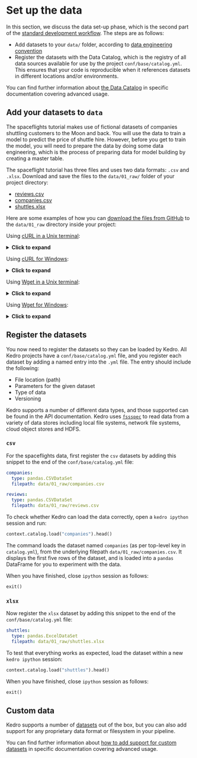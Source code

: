 # Set up the data

In this section, we discuss the data set-up phase, which is the second part of the [standard development workflow](./01_spaceflights_tutorial.md#kedro-project-development-workflow). The steps are as follows:

* Add datasets to your `data/` folder, according to [data engineering convention](../12_faq/01_faq.md#what-is-data-engineering-convention)
* Register the datasets with the Data Catalog, which is the registry of all data sources available for use by the project `conf/base/catalog.yml`. This ensures that your code is reproducible when it references datasets in different locations and/or environments.

You can find further information about [the Data Catalog](../05_data/01_data_catalog.md) in specific documentation covering advanced usage.


## Add your datasets to `data`

The spaceflights tutorial makes use of fictional datasets of companies shuttling customers to the Moon and back. You will use the data to train a model to predict the price of shuttle hire. However, before you get to train the model, you will need to prepare the data by doing some data engineering, which is the process of preparing data for model building by creating a master table.

The spaceflight tutorial has three files and uses two data formats: `.csv` and `.xlsx`. Download and save the files to the `data/01_raw/` folder of your project directory:

* [reviews.csv](https://quantumblacklabs.github.io/kedro/reviews.csv)
* [companies.csv](https://quantumblacklabs.github.io/kedro/companies.csv)
* [shuttles.xlsx](https://quantumblacklabs.github.io/kedro/shuttles.xlsx)

Here are some examples of how you can [download the files from GitHub](https://www.quora.com/How-do-I-download-something-from-GitHub) to the `data/01_raw` directory inside your project:

Using [cURL in a Unix terminal](https://curl.haxx.se/download.html):

<details>
<summary><b>Click to expand</b></summary>

```bash
# reviews
curl -o data/01_raw/reviews.csv https://raw.githubusercontent.com/quantumblacklabs/kedro-examples/master/kedro-tutorial/data/01_raw/reviews.csv
# companies
curl -o data/01_raw/companies.csv https://raw.githubusercontent.com/quantumblacklabs/kedro-examples/master/kedro-tutorial/data/01_raw/companies.csv
# shuttles
curl -o data/01_raw/shuttles.xlsx https://raw.githubusercontent.com/quantumblacklabs/kedro-examples/master/kedro-tutorial/data/01_raw/shuttles.xlsx
```
</details>

Using [cURL for Windows](https://curl.haxx.se/windows/):

<details>
<summary><b>Click to expand</b></summary>

```bat
curl -o data\01_raw\reviews.csv https://raw.githubusercontent.com/quantumblacklabs/kedro-examples/master/kedro-tutorial/data/01_raw/reviews.csv
curl -o data\01_raw\companies.csv https://raw.githubusercontent.com/quantumblacklabs/kedro-examples/master/kedro-tutorial/data/01_raw/companies.csv
curl -o data\01_raw\shuttles.xlsx https://raw.githubusercontent.com/quantumblacklabs/kedro-examples/master/kedro-tutorial/data/01_raw/shuttles.xlsx
```
</details>

Using [Wget in a Unix terminal](https://www.gnu.org/software/wget/):

<details>
<summary><b>Click to expand</b></summary>

```bash
# reviews
wget -O data/01_raw/reviews.csv https://raw.githubusercontent.com/quantumblacklabs/kedro-examples/master/kedro-tutorial/data/01_raw/reviews.csv
# companies
wget -O data/01_raw/companies.csv https://raw.githubusercontent.com/quantumblacklabs/kedro-examples/master/kedro-tutorial/data/01_raw/companies.csv
# shuttles
wget -O data/01_raw/shuttles.xlsx https://raw.githubusercontent.com/quantumblacklabs/kedro-examples/master/kedro-tutorial/data/01_raw/shuttles.xlsx
```
</details>

Using [Wget for Windows](https://eternallybored.org/misc/wget/):

<details>
<summary><b>Click to expand</b></summary>

```bat
wget -O data\01_raw\reviews.csv https://raw.githubusercontent.com/quantumblacklabs/kedro-examples/master/kedro-tutorial/data/01_raw/reviews.csv
wget -O data\01_raw\companies.csv https://raw.githubusercontent.com/quantumblacklabs/kedro-examples/master/kedro-tutorial/data/01_raw/companies.csv
wget -O data\01_raw\shuttles.xlsx https://raw.githubusercontent.com/quantumblacklabs/kedro-examples/master/kedro-tutorial/data/01_raw/shuttles.xlsx
```
</details>

## Register the datasets

You now need to register the datasets so they can be loaded by Kedro. All Kedro projects have a `conf/base/catalog.yml` file, and you register each dataset by adding a named entry into the `.yml` file. The entry should include the following:

* File location (path)
* Parameters for the given dataset
* Type of data
* Versioning

Kedro supports a number of different data types, and those supported can be found in the API documentation. Kedro uses [`fssspec`](https://filesystem-spec.readthedocs.io/en/latest/) to read data from a variety of data stores including local file systems, network file systems, cloud object stores and HDFS.


### `csv`

For the spaceflights data, first register the `csv` datasets by adding this snippet to the end of the `conf/base/catalog.yml` file:

```yaml
companies:
  type: pandas.CSVDataSet
  filepath: data/01_raw/companies.csv

reviews:
  type: pandas.CSVDataSet
  filepath: data/01_raw/reviews.csv
```

To check whether Kedro can load the data correctly, open a `kedro ipython` session and run:

```python
context.catalog.load("companies").head()
```

The command loads the dataset named `companies` (as per top-level key in `catalog.yml`), from the underlying filepath `data/01_raw/companies.csv`. It displays the first five rows of the dataset, and is loaded into a `pandas` DataFrame for you to experiment with the data.

When you have finished, close `ipython` session as follows:

```python
exit()
```

### `xlsx`

Now register the `xlsx` dataset by adding this snippet to the end of the `conf/base/catalog.yml` file:

```yaml
shuttles:
  type: pandas.ExcelDataSet
  filepath: data/01_raw/shuttles.xlsx
```

To test that everything works as expected, load the dataset within a new `kedro ipython` session:

```python
context.catalog.load("shuttles").head()
```
When you have finished, close `ipython` session as follows:

```python
exit()
```

## Custom data

Kedro supports a number of [datasets](/kedro.extras.datasets) out of the box, but you can also add support for any proprietary data format or filesystem in your pipeline.

You can find further information about [how to add support for custom datasets](../07_extend_kedro/03_custom_datasets.md) in specific documentation covering advanced usage.
